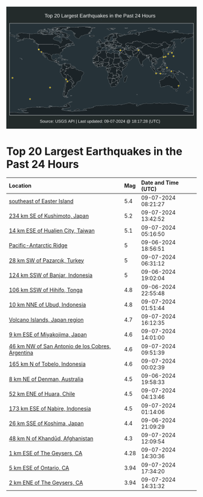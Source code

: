 ![Map](./map.png)

# Top 20 Largest Earthquakes in the Past 24 Hours

| Location | Mag | Date and Time (UTC) |
|:---|:---|:---|
| [southeast of Easter Island](https://earthquake.usgs.gov/earthquakes/eventpage/us6000nq9r) | 5.4 | 09-07-2024 08:21:27 |
| [234 km SE of Kushimoto, Japan](https://earthquake.usgs.gov/earthquakes/eventpage/us6000nqat) | 5.2 | 09-07-2024 13:42:52 |
| [14 km ESE of Hualien City, Taiwan](https://earthquake.usgs.gov/earthquakes/eventpage/us6000nq8y) | 5.1 | 09-07-2024 05:16:50 |
| [Pacific-Antarctic Ridge](https://earthquake.usgs.gov/earthquakes/eventpage/us6000nq5l) | 5 | 09-06-2024 18:56:51 |
| [28 km SW of Pazarcık, Turkey](https://earthquake.usgs.gov/earthquakes/eventpage/us6000nq9a) | 5 | 09-07-2024 06:31:12 |
| [124 km SSW of Banjar, Indonesia](https://earthquake.usgs.gov/earthquakes/eventpage/us6000nq5j) | 5 | 09-06-2024 19:02:04 |
| [106 km SSW of Hihifo, Tonga](https://earthquake.usgs.gov/earthquakes/eventpage/us6000nq7v) | 4.8 | 09-06-2024 22:55:48 |
| [10 km NNE of Ubud, Indonesia](https://earthquake.usgs.gov/earthquakes/eventpage/us6000nq8g) | 4.8 | 09-07-2024 01:51:44 |
| [Volcano Islands, Japan region](https://earthquake.usgs.gov/earthquakes/eventpage/us6000nqb9) | 4.7 | 09-07-2024 16:12:35 |
| [9 km ESE of Miyakojima, Japan](https://earthquake.usgs.gov/earthquakes/eventpage/us6000nqaw) | 4.6 | 09-07-2024 14:01:00 |
| [46 km NW of San Antonio de los Cobres, Argentina](https://earthquake.usgs.gov/earthquakes/eventpage/us6000nqa2) | 4.6 | 09-07-2024 09:51:39 |
| [165 km N of Tobelo, Indonesia](https://earthquake.usgs.gov/earthquakes/eventpage/us6000nq82) | 4.6 | 09-07-2024 00:02:39 |
| [8 km NE of Denman, Australia](https://earthquake.usgs.gov/earthquakes/eventpage/us6000nq6h) | 4.5 | 09-06-2024 19:58:33 |
| [52 km ENE of Huara, Chile](https://earthquake.usgs.gov/earthquakes/eventpage/us6000nq8t) | 4.5 | 09-07-2024 04:13:46 |
| [173 km ESE of Nabire, Indonesia](https://earthquake.usgs.gov/earthquakes/eventpage/us6000nq8b) | 4.5 | 09-07-2024 01:14:06 |
| [26 km SSE of Koshima, Japan](https://earthquake.usgs.gov/earthquakes/eventpage/us6000nq7k) | 4.4 | 09-06-2024 21:09:29 |
| [48 km N of Khandūd, Afghanistan](https://earthquake.usgs.gov/earthquakes/eventpage/us6000nqah) | 4.3 | 09-07-2024 12:09:54 |
| [1 km ESE of The Geysers, CA](https://earthquake.usgs.gov/earthquakes/eventpage/nc75058606) | 4.28 | 09-07-2024 14:30:36 |
| [5 km ESE of Ontario, CA](https://earthquake.usgs.gov/earthquakes/eventpage/ci40727543) | 3.94 | 09-07-2024 17:34:20 |
| [2 km ENE of The Geysers, CA](https://earthquake.usgs.gov/earthquakes/eventpage/nc75058591) | 3.94 | 09-07-2024 14:31:32 |
